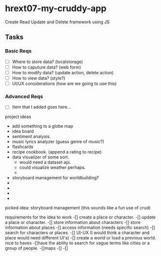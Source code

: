 # hrext07-my-cruddy-app
Create Read Update and Delete framework using JS


## Tasks

### Basic Reqs
- [ ] Where to store data? (localstorage)
- [ ] How to caputure data? (web form)
- [ ] How to modify data? (update action, delete action)
- [ ] How to view data? (style?)
- [ ] UI/UX considerations (how are we going to use this)

### Advanced Reqs
- [ ] Item that I added goes here...




project ideas
- add something to a globe map
- idea board
- sentiment analysis. 
- music lyrics analyzer (guess genre of music?)
- flashcards
- recipe cookbook. (append a rating to recipe)
- data visualizer of some sort.
	- would need a dataset api. 
	- could visualize weather perhaps.
	-
- storyboard management for worldbuilding?
- 
-
-
-
picked idea: storyboard management (this sounds like a fun use of crud)

requirements for the idea to work
-[] create a place or character.
-[] update a place or character. 
-[] store information about characters
-[] store information about places
-[] access information (needs specific search)
-[] search for characters or places. 
-[] UI-UX (I would think a character and place would need different UI's)
-[] create a world or load a previous world.
nice to haves
-[]have the ability to search for vague terms like cities or a group of people. 
-[]maps 
-[]
-[]
